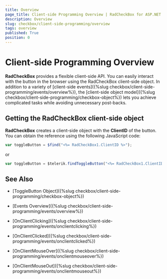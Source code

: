 ```yaml
---
title: Overview
page_title: Client-side Programming Overview | RadCheckBox for ASP.NET AJAX Documentation
description: Overview
slug: checkbox/client-side-programming/overview
tags: overview
published: True
position: 0
---
```


# Client-side Programming Overview

**RadCheckBox** provides a flexible client-side API. You can easily interact with the button in the browser using the RadCheckBox client-side object. In addition to a variety of [client-side events]({%slug checkbox/client-side-programming/events/overview%}), the [client-side object model]({%slug checkbox/client-side-programming/checkbox-object%}) lets you achieve complicated tasks while avoiding unnecessary post-backs.

## Getting the RadCheckBox client-side object

**RadCheckBox** creates a client-side object with the **ClientID** of the button. You can obtain the reference using the following JavaScript code:

````JavaScript
var toggleButton = $find("<%= RadCheckBox1.ClientID %>");
````

or

````JavaScript
var toggleButton = $telerik.findToggleButton("<%= RadCheckBox1.ClientID %>");
````

## See Also

 * [ToggleButton Object]({%slug checkbox/client-side-programming/checkbox-object%})
 
 * [Events Overview]({%slug checkbox/client-side-programming/events/overview%})
 
 * [OnClientClicking]({%slug checkbox/client-side-programming/events/onclientclicking%})
 
 * [OnClientClicked]({%slug checkbox/client-side-programming/events/onclientclicked%})
 
 * [OnClientMouseOver]({%slug checkbox/client-side-programming/events/onclientmouseover%})
 
 * [OnClientMouseOut]({%slug checkbox/client-side-programming/events/onclientmouseout%})



